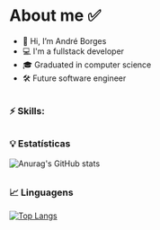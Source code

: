 ###### <h1>About me ✅
- 👋 Hi, I’m André Borges
- 💻 I'm a fullstack developer
- 🎓 Graduated in computer science
- 🛠️ Future software engineer

 ###### <h3>⚡ Skills:
 
 ###### <h3>💡 Estatísticas 
 ![Anurag's GitHub stats](https://github-readme-stats.vercel.app/api?username=anuraghazra&theme=dark&show_icons=true)
 
 ###### <h3>📈 Linguagens
 [![Top Langs](https://github-readme-stats.vercel.app/api/top-langs/?username=anuraghazra&theme=dark)](https://github.com/anuraghazra/github-readme-stats)
